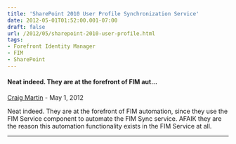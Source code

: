 ```yaml
---
title: 'SharePoint 2010 User Profile Synchronization Service'
date: 2012-05-01T01:52:00.001-07:00
draft: false
url: /2012/05/sharepoint-2010-user-profile.html
tags: 
- Forefront Identity Manager
- FIM
- SharePoint
---
```


#### Neat indeed. They are at the forefront of FIM aut...
[Craig Martin](https://www.blogger.com/profile/09808879680127031778 "noreply@blogger.com") - <time datetime="2012-05-14T16:06:00.578-07:00">May 1, 2012</time>

Neat indeed. They are at the forefront of FIM automation, since they use the FIM Service component to automate the FIM Sync service. AFAIK they are the reason this automation functionality exists in the FIM Service at all.
<hr />
